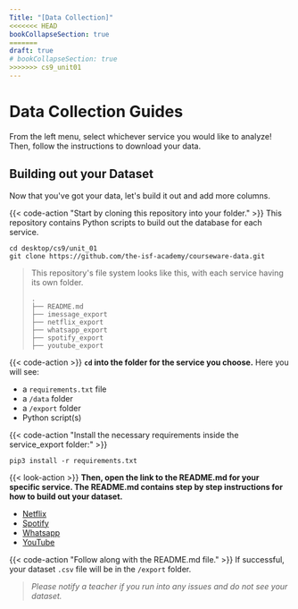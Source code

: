 ```yaml
---
Title: "[Data Collection]"
<<<<<<< HEAD
bookCollapseSection: true
=======
draft: true
# bookCollapseSection: true
>>>>>>> cs9_unit01
---
```


# Data Collection Guides

From the left menu, select whichever service you would like to analyze! Then, follow the instructions to download your data.

## Building out your Dataset

Now that you've got your data, let's build it out and add more columns. 

{{< code-action "Start by cloning this repository into your folder." >}} This repository contains Python scripts to build out the database for each service.
```shell
cd desktop/cs9/unit_01
git clone https://github.com/the-isf-academy/courseware-data.git
```

> This repository's file system looks like this, with each service having its own folder.
> ```shell
> .
> ├── README.md
> ├── imessage_export
> ├── netflix_export
> ├── whatsapp_export
> ├── spotify_export
> ├── youtube_export
> ```

{{< code-action >}}  **`cd` into the folder for the service you choose.** 
Here you will see:
- a `requirements.txt` file
- a `/data` folder
- a `/export` folder 
- Python script(s)

{{< code-action "Install the necessary requirements inside the service_export folder:" >}}
```shell
pip3 install -r requirements.txt
```

{{< look-action >}} **Then, open the link to the README.md for your specific service. The README.md contains step by step instructions for how to build out your dataset.**
- [Netflix](https://github.com/the-isf-academy/courseware-data/tree/master/netflix_export) 
- [Spotify](https://github.com/the-isf-academy/courseware-data/tree/master/spotify_export)
- [Whatsapp](https://github.com/the-isf-academy/courseware-data/tree/master/whatsapp_export)
- [YouTube](https://github.com/the-isf-academy/courseware-data/tree/master/youtube_export)

{{< code-action "Follow along with the README.md file." >}} If successful, your dataset `.csv` file will be in the `/export` folder.
> *Please notify a teacher if you run into any issues and do not see your dataset.*